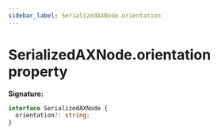 ```yaml
---
sidebar_label: SerializedAXNode.orientation
---
```


# SerializedAXNode.orientation property

**Signature:**

```typescript
interface SerializedAXNode {
  orientation?: string;
}
```

